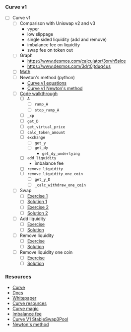 ### Curve v1

-   [ ] Curve v1
    -   [ ] Comparison with Uniswap v2 and v3
        -   vyper
        -   low slippage
        -   single sided liquidity (add and remove)
        -   imbalance fee on liquidity
        -   swap fee on token out
    -   [ ] Graph
        -   https://www.desmos.com/calculator/3xrvh5slce
        -   https://www.desmos.com/3d/t0jtduq4us
    -   [ ] [Math](https://resources.curve.fi/pdf/curve-stableswap.pdf)
    -   [ ] Newton's method (python)
        -   [Curve v1 equations](./notebook/curve_v1_equations.ipynb)
        -   [Curve v1 Newton's method](./notebook/curve_v1_newton.ipynb)
    -   [ ] [Code walkthrough](./topics/amm/curve-v1/StableSwap3Pool.vy)
        -   [ ] `A`
            -   [ ] `ramp_A`
            -   [ ] `stop_ramp_A`
        -   [ ] `_xp`
        -   [ ] `get_D`
        -   [ ] `get_virtual_price`
        -   [ ] `calc_token_amount`
        -   [ ] `exchange`
            -   [ ] `get_y`
            -   [ ] `get_dy`
                -   `get_dy_underlying`
        -   [ ] `add_liquidity`
            -   imbalance fee
        -   [ ] `remove_liquidity`
        -   [ ] `remove_liquidity_one_coin`
            -   [ ] `get_y_D`
            -   [ ] `_calc_withdraw_one_coin`
    -   [ ] Swap
        -   [ ] [Exercise 1](./foundry/test/curve-v1/exercises/CurveV1Swap.test.sol)
        -   [ ] [Solution 1](./foundry/test/curve-v1/solutions/CurveV1Swap.test.sol)
        -   [ ] [Exercise 2](./foundry/test/curve-v1/exercises/CurveV1Swap.test.sol)
        -   [ ] [Solution 2](./foundry/test/curve-v1/solutions/CurveV1Swap.test.sol)
    -   [ ] Add liquidity
        -   [ ] [Exercise](./foundry/test/curve-v1/exercises/CurveV1Liquidity.test.sol)
        -   [ ] [Solution](./foundry/test/curve-v1/solutions/CurveV1Liquidity.test.sol)
    -   [ ] Remove liquidity
        -   [ ] [Exercise](./foundry/test/curve-v1/exercises/CurveV1Liquidity.test.sol)
        -   [ ] [Solution](./foundry/test/curve-v1/solutions/CurveV1Liquidity.test.sol)
    -   [ ] Remove liquidity one coin
        -   [ ] [Exercise](./foundry/test/curve-v1/exercises/CurveV1Liquidity.test.sol)
        -   [ ] [Solution](./foundry/test/curve-v1/solutions/CurveV1Liquidity.test.sol)

### Resources

-   [Curve](https://curve.fi)
-   [Docs](https://curve.readthedocs.io/)
-   [Whitepaper](https://resources.curve.fi/pdf/curve-stableswap.pdf)
-   [Curve resources](https://resources.curve.fi/)
-   [Curve magic](https://hackmd.io/@alltold/curve-magic)
-   [Imbalance fee](https://ethereum.stackexchange.com/questions/124850/curve-amm-how-is-fee-calculated-when-adding-liquidity)
-   [Curve V1 StableSwap3Pool](https://github.com/curvefi/curve-contract/blob/master/contracts/pools/3pool/StableSwap3Pool.vy)
-   [Newton's method](https://en.wikipedia.org/wiki/Newton's_method)
